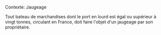 Contexte: Jaugeage

Tout bateau de marchandises dont le port en lourd est égal ou supérieur à vingt tonnes, circulant en France, doit faire l'objet d'un jaugeage par son propriétaire.